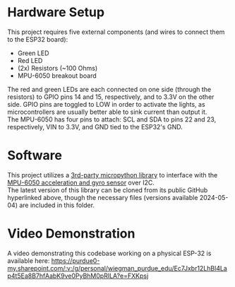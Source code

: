 # Hardware Setup
This project requires five external components (and wires to connect them to the ESP32 board):
 - Green LED
 - Red LED
 - (2x) Resistors (~100 Ohms)
 - MPU-6050 breakout board

The red and green LEDs are each connected on one side (through the resistors) to GPIO pins 14 and 15, respectively, and to 3.3V on the other side. GPIO pins are toggled to LOW in order to activate the lights, as microcontrollers are usually better able to sink current than output it.  
The MPU-6050 has four pins to attach: SCL and SDA to pins 22 and 23, respectively, VIN to 3.3V, and GND tied to the ESP32's GND.

# Software
This project utilizes a [3rd-party micropython library](https://github.com/micropython-IMU/micropython-mpu9x50) to interface with the [MPU-6050 acceleration and gyro sensor](https://www.adafruit.com/product/3886) over I2C.  
The latest version of this library can be cloned from its public GitHub hyperlinked above, though the necessary files (versions available 2024-05-04) are included in this folder.

# Video Demonstration
A video demonstrating this codebase working on a physical ESP-32 is available here:
https://purdue0-my.sharepoint.com/:v:/g/personal/wiegman_purdue_edu/Ec7Jxbr12LhBl4Lap4t5Ea8B7hfAabK9ve0PyBhM0pRILA?e=FXKpsj
